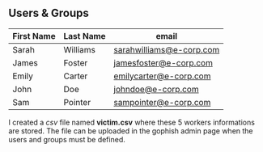 ## Users & Groups
| First Name | Last Name | email |
|----------|----------|----------|
|   Sarah  |   Williams   |   sarahwilliams@e-corp.com   |
|   James  |   Foster   |   jamesfoster@e-corp.com   |
|   Emily  |   Carter   |   emilycarter@e-corp.com   |
|   John  |   Doe   |   johndoe@e-corp.com   |
|   Sam  |   Pointer   |   sampointer@e-corp.com   |

I created a *csv* file named **victim.csv** where these 5 workers informations are stored. The file can be uploaded in the gophish admin page when the users and groups must be defined.